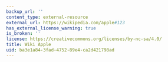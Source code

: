 ```yaml
---
backup_url: ''
content_type: external-resource
external_url: https://wikipedia.com/apple#123
has_external_license_warning: true
is_broken: ''
license: https://creativecommons.org/licenses/by-nc-sa/4.0/
title: Wiki Apple
uid: ba3e1a84-3fad-4752-89e4-ca2d421798ad
---
```

